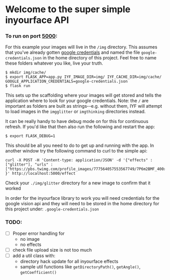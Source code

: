 # Welcome to the super simple inyourface API

### To run on port [5000](http://localhost:5000):
For this example your images will live in the `/img` directory. This assumes that you've already gotten [google credentials](https://cloud.google.com/vision/docs/auth) and named the file `google-credentials.json` in the home directory of this project. Feel free to name these folders whatever you like, live your truth.
```
$ mkdir img/cache/
$ export FLASK_APP=app.py IYF_IMAGE_DIR=img/ IYF_CACHE_DIR=img/cache/ GOOGLE_APPLICATION_CREDENTIALS=google-credentials.json
$ flask run
```
This sets up the scaffolding where your images will get stored and tells the application where to look for your google credentials.
Note: the `/` are important as folders are built as strings--e.g. without them, IYF will attempt to load images in the `imgglitter` or `imgthinking` directories instead.

It can be really handy to have debug mode on for this for continuous refresh. If you'd like that then also run the following and restart the app:
```
$ export FLASK_DEBUG=1

```

This should be all you need to do to get up and running with the app. In another window try the following command to curl to the simple api:
```
curl -X POST -H 'Content-type: application/JSON' -d '{"effects" : ["glitter"], "urls" : ["https://pbs.twimg.com/profile_images/777564057553567749/7P6m2BMF_400x400.jpg"] }' http://localhost:5000/effect
```

Check your `./img/glitter` directory for a new image to confirm that it worked

In order for the inyourface library to work you will need credentials for the google vision api and they will need to be stored in the home directory for this project under:
`.google-credentials.json`

### TODO:
- [ ] Proper error handling for
  - no image
  - no effects
- [ ] check file upload size is not too much
- [ ] add a util class with:
  - directory hack update for all inyourface effects
  - sample util functions like `getDirectoryPath()`, `getAngle()`, `getCoefficient()`
